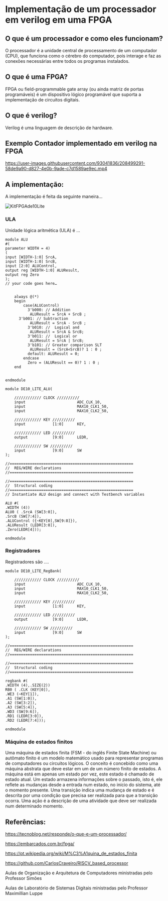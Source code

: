 # Implementação de um processador em verilog em uma FPGA

## O que é um processador e como eles funcionam?

O processador é a unidade central de processamento de um computador (CPU), que funciona como o cérebro do computador, pois interage e faz as conexões necessárias entre todos os programas instalados.

## O que é uma FPGA?

FPGA ou field-programmable gate array (ou ainda matriz de portas programáveis) é um dispositivo lógico programável que suporta a implementação de circuitos digitais.

## O  que é verilog?

Verilog é uma linguagem de descrição de hardware.

## Exemplo Contador implementado em verilog na FPGA


https://user-images.githubusercontent.com/93041836/208499291-58de9a90-d827-4e0b-9ade-c7d1589ae9ec.mp4


## A implementação:

A implementação é feita da seguinte maneira...

![KitFPGAde10Lite](https://user-images.githubusercontent.com/93041836/208439524-34f10994-472f-48f5-97b7-bb9bf559d4c3.png)

### ULA

Unidade lógica aritmética (ULA) é ...
```
module ALU
#(
parameter WIDTH = 4)
(
input [WIDTH-1:0] SrcA,
input [WIDTH-1:0] SrcB,
input [2:0] ALUControl,
output reg [WIDTH-1:0] ALUResult,
output reg Zero
);
// your code goes here…


    always @(*)
    begin
        case(ALUControl)
          3'b000: // Addition
           ALUResult = SrcA + SrcB ; 
	  3'b001: // Subtraction
           ALUResult = SrcA - SrcB ;
          3'b010: //  Logical and 
           ALUResult = SrcA & SrcB;
          3'b011: //  Logical or
           ALUResult = SrcA | SrcB;
          3'b101: // Greater comparison SLT
           ALUResult = (SrcA<SrcB)? 1 : 0 ;
          default: ALUResult = 0; 
        endcase
		  Zero = (ALUResult == 0)? 1 : 0 ;
    end


endmodule
```

```
module DE10_LITE_ALU(

	//////////// CLOCK //////////
	input 		          		ADC_CLK_10,
	input 		          		MAX10_CLK1_50,
	input 		          		MAX10_CLK2_50,

	//////////// KEY //////////
	input 		     [1:0]		KEY,

	//////////// LED //////////
	output		     [9:0]		LEDR,

	//////////// SW //////////
	input 		     [9:0]		SW
);

//=======================================================
//  REG/WIRE declarations
//=======================================================

//=======================================================
//  Structural coding
//=======================================================
// Instantiate ALU design and connect with Testbench variables

ALU #(
.WIDTH (4))
ALU0 ( .SrcA (SW[3:0]),
.SrcB (SW[7:4]),
.ALUControl ({~KEY[0],SW[9:8]}),
.ALUResult (LEDR[3:0]),
.Zero(LEDR[4]));

endmodule
```
### Registradores

Registradores são ....
```
module DE10_LITE_RegBank(

	//////////// CLOCK //////////
	input 		          		ADC_CLK_10,
	input 		          		MAX10_CLK1_50,
	input 		          		MAX10_CLK2_50,

	//////////// KEY //////////
	input 		     [1:0]		KEY,

	//////////// LED //////////
	output		     [9:0]		LEDR,

	//////////// SW //////////
	input 		     [9:0]		SW
);

//=======================================================
//  REG/WIRE declarations
//=======================================================

//=======================================================
//  Structural coding
//=======================================================

regbank #(
.WIDTH (4),.SIZE(2))
RB0 ( .CLK (KEY[0]),
.WE3 (~KEY[1]),
.A1 (SW[1:0]),
.A2 (SW[3:2]),
.A3 (SW[5:4]),
.WD3 (SW[9:6]),
.RD1 (LEDR[3:0]),
.RD2 (LEDR[7:4]));

endmodule
```

### Máquina de estados finitos

Uma máquina de estados finita (FSM - do inglês Finite State Machine) ou autômato finito é um modelo matemático usado para representar programas de computadores ou circuitos lógicos. O conceito é concebido como uma máquina abstrata que deve estar em um de um número finito de estados. A máquina está em apenas um estado por vez, este estado é chamado de estado atual. Um estado armazena informações sobre o passado, isto é, ele reflete as mudanças desde a entrada num estado, no início do sistema, até o momento presente. Uma transição indica uma mudança de estado e é descrita por uma condição que precisa ser realizada para que a transição ocorra. Uma ação é a descrição de uma atividade que deve ser realizada num determinado momento.

## Referências:

https://tecnoblog.net/responde/o-que-e-um-processador/

https://embarcados.com.br/fpga/

https://pt.wikipedia.org/wiki/M%C3%A1quina_de_estados_finita

https://github.com/CarlosCraveiro/RISCV_based_processor

Aulas de Organização e Arquitetura de Computadores ministradas pelo Professor Simões

Aulas de Laboratório de Sistemas Digitais ministradas pelo Professor Maximillian Luppe
